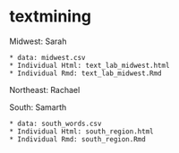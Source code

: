 # textmining

Midwest: Sarah

    * data: midwest.csv
    * Individual Html: text_lab_midwest.html
    * Individual Rmd: text_lab_midwest.Rmd
    
Northeast: Rachael

South: Samarth

    * data: south_words.csv
    * Individual Html: south_region.html
    * Individual Rmd: south_region.Rmd
